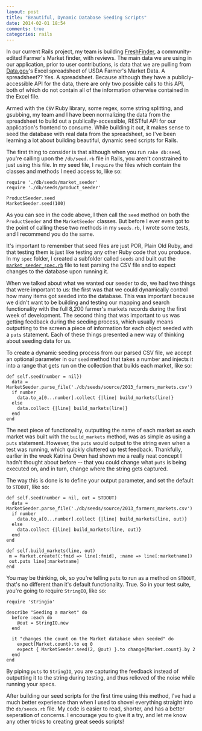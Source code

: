```yaml
---
layout: post
title: "Beautiful, Dynamic Database Seeding Scripts"
date: 2014-02-01 18:54
comments: true
categories: rails
---
```


In our current Rails project, my team is building [FreshFinder](http://github.com/freshfinder), a community-edited Farmer's Market finder, with reviews. The main data we are using in our application, prior to user contributions, is data that we are pulling from [Data.gov](http://data.gov)'s Excel spreadsheet of USDA Farmer's Market Data. <!-- more -->A spreadsheet?? Yes. A spreadsheet. Because although they have a publicly-accessible API for the data, there are only two possible calls to this API, both of which do not contain all of the information otherwise contained in the Excel file.

Armed with the `CSV` Ruby library, some regex, some string splitting, and gsubbing, my team and I have been normalizing the data from the spreadsheet to build out a publically-accessible, RESTful API for our application's frontend to consume. While building it out, it makes sense to seed the database with real data from the spreadsheet, so I've been learning a lot about building beautiful, dynamic seed scripts for Rails.

The first thing to consider is that although when you run `rake db:seed`, you're calling upon the `/db/seed.rb` file in Rails, you aren't constrained to just using this file. In my seed file, I `require` the files which contain the classes and methods I need access to, like so:

```
require './db/seeds/market_seeder'
require './db/seeds/product_seeder'

ProductSeeder.seed
MarketSeeder.seed(100)

```

As you can see in the code above, I then call the `seed` method on both the `ProductSeeder` and the `MarketSeeder` classes. But before I ever even got to the point of calling these two methods in my `seeds.rb`, I wrote some tests, and I recommend you do the same.

It's important to remember that seed files are just POR, Plain Old Ruby, and that testing them is just like testing any other Ruby code that you produce. In my `spec` folder, I created a subfolder called `seeds` and built out the [`market_seeder_spec.rb`](https://github.com/FreshFinder/to-the-market-api/blob/master/spec/seeds/market_seeder_spec.rb) file to test parsing the CSV file and to expect changes to the database upon running it.

When we talked about what we wanted our seeder to do, we had two things that were important to us: the first was that we could dynamically control how many items got seeded into the database. This was important because we didn't want to be building and testing our mapping and search functionality with the full 8,200 farmer's markets records during the first week of development. The second thing that was important to us was getting feedback during the seeding process, which usually means outputting to the screen a piece of information for each object seeded with a `puts` statement. Each of these things presented a new way of thinking about seeding data for us.

To create a dynamic seeding process from our parsed CSV file, we accept an optional parameter in our `seed` method that takes a number and injects it into a range that gets run on the collection that builds each market, like so:

```
def self.seed(number = nil})
  data = MarketSeeder.parse_file('./db/seeds/source/2013_farmers_markets.csv')
  if number
    data.to_a[0...number].collect {|line| build_markets(line)}
  else
    data.collect {|line| build_markets(line)}
  end
end
```

The next piece of functionality, outputting the name of each market as each market was built with the `build_markets` method, was as simple as using a `puts` statement. However, the `puts` would output to the string even when a test was running, which quickly cluttered up test feedback. Thankfully, earlier in the week Katrina Owen had shown me a really neat concept I hadn't thought about before -- that you could change what `puts` is being executed on, and in turn, change where the string gets captured.

The way this is done is to define your output parameter, and set the default to `STDOUT`, like so:

```
def self.seed(number = nil, out = STDOUT)
  data = MarketSeeder.parse_file('./db/seeds/source/2013_farmers_markets.csv')
  if number
    data.to_a[0...number].collect {|line| build_markets(line, out)}
  else
    data.collect {|line| build_markets(line, out)}
  end
end

def self.build_markets(line, out)
 m = Market.create!(:fmid => line[:fmid], :name => line[:marketname])
 out.puts line[:marketname]
end
```

You may be thinking, ok, so you're telling `puts` to run as a method on `STDOUT`, that's no different than it's default functionality. True. So in your test suite, you're going to require `StringIO`, like so:

```
require 'stringio'

describe "Seeding a market" do
  before :each do
    @out = StringIO.new
  end

  it "changes the count on the Market database when seeded" do
    expect(Market.count).to eq 0
    expect { MarketSeeder.seed(2, @out) }.to change{Market.count}.by 2
  end
end

```

By piping `puts` to `StringIO`, you are capturing the feedback instead of outputting it to the string during testing, and thus relieved of the noise while running your specs.

After building our seed scripts for the first time using this method, I've had a much better experience than when I used to shovel everything straight into the `db/seeds.rb` file. My code is easier to read, shorter, and has a better seperation of concerns. I encourage you to give it a try, and let me know any other tricks to creating great seeds scripts!

